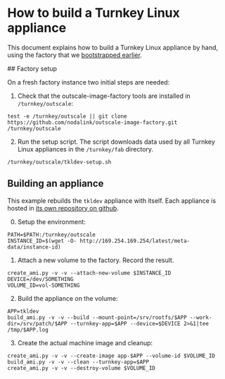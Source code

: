 # How to build a Turnkey Linux appliance

This document explains how to build a Turnkey Linux appliance by hand, using the factory that we [bootstrapped earlier](#docs/bootstrap).

## Factory setup

On a fresh factory instance two initial steps are needed:

 1. Check that the outscale-image-factory tools are installed in `/turnkey/outscale`:
 ```shell
 test -e /turnkey/outscale || git clone https://github.com/nodalink/outscale-image-factory.git /turnkey/outscale
 ```

 2. Run the setup script. The script downloads data used by all Turnkey Linux appliances in the `/turnkey/fab` directory.
 ```shell
 /turnkey/outscale/tkldev-setup.sh
 ```

## Building an appliance

This example rebuilds the `tkldev` appliance with itself. Each appliance is hosted in [its own repository on github](https://github.com/turnkeylinux-apps).

 0. Setup the environment:
 ```shell
 PATH=$PATH:/turnkey/outscale
 INSTANCE_ID=$(wget -O- http://169.254.169.254/latest/meta-data/instance-id)
```

 1. Attach a new volume to the factory. Record the result.
 ```shell
 create_ami.py -v -v --attach-new-volume $INSTANCE_ID
 DEVICE=/dev/SOMETHING
 VOLUME_ID=vol-SOMETHING
 ```

 2. Build the appliance on the volume:
 ```shell
 APP=tkldev
 build_ami.py -v -v --build --mount-point=/srv/rootfs/$APP --work-dir=/srv/patch/$APP --turnkey-app=$APP --device=$DEVICE 2>&1|tee /tmp/$APP.log
 ```

 3. Create the actual machine image and cleanup:
 ```shell
 create_ami.py -v -v --create-image app-$APP --volume-id $VOLUME_ID
 build_ami.py -v -v --clean --turnkey-app=$APP
 create_ami.py -v -v --destroy-volume $VOLUME_ID
 ```
